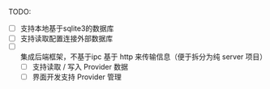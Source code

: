 TODO:

- [ ] 支持本地基于sqlite3的数据库
- [ ] 支持读取配置连接外部数据库
- [ ] 集成后端框架，不基于ipc 基于 http 来传输信息（便于拆分为纯 server 项目）
  - [ ] 支持读取 / 写入 Provider 数据
  - [ ] 界面开发支持 Provider 管理
